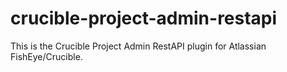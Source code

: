 crucible-project-admin-restapi
==============================

This is the Crucible Project Admin RestAPI plugin for Atlassian FishEye/Crucible.
